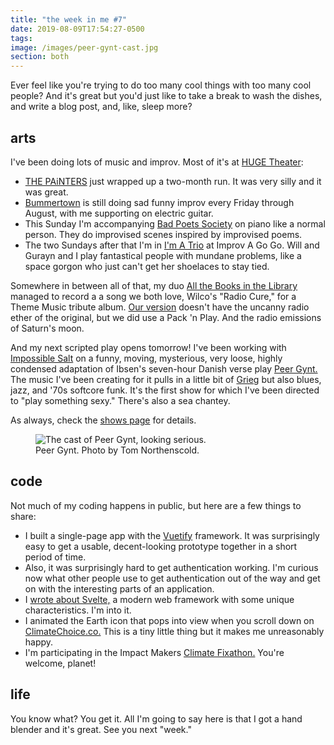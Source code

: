 ```yaml
---
title: "the week in me #7"
date: 2019-08-09T17:54:27-0500
tags:         
image: /images/peer-gynt-cast.jpg
section: both
---
```


Ever feel like you're trying to do too many cool things with too many
cool people? And it's great but you'd just like to take a break to
wash the dishes, and write a blog post, and, like, sleep more?  

## arts

I've been doing lots of music and improv. Most of it's at
[HUGE Theater][huge]:

- [THE PAiNTERS][painters] just wrapped up a two-month run. It
  was very silly and it was great.
- [Bummertown] is still doing sad funny improv every Friday through August,
  with me supporting on electric guitar.
- This Sunday I'm accompanying [Bad Poets Society] on piano like a normal
  person. They do improvised scenes inspired by improvised poems.
- The two Sundays after that I'm in [I'm A Trio] at Improv A Go Go.
  Will and Gurayn and I play fantastical people with mundane problems,
  like a space gorgon who just can't get her shoelaces to stay tied.

Somewhere in between all of that, my duo [All the Books in the Library] 
managed to record a a song we both love, Wilco's "Radio Cure," for
a Theme Music tribute album. [Our version][Radio Cure] doesn't have the
uncanny radio ether of the original, but we did use a Pack 'n Play.
And the radio emissions of Saturn's moon.

And my next scripted play opens tomorrow! I've been working with
[Impossible Salt] on a funny, moving, mysterious, 
very loose, highly condensed adaptation of Ibsen's seven-hour Danish verse
play [Peer Gynt.][peer gynt]
The music I've been creating for it pulls in a little bit of
[Grieg] but also blues, jazz, and '70s softcore funk. It's the
first show for which I've been directed to "play something sexy."
There's also a sea chantey.

As always, check the [shows page] for details.

<figure>
  <img
    src="/images/peer-gynt-cast.jpg"
    alt="The cast of Peer Gynt, looking serious."
  >
  <figcaption>Peer Gynt. Photo by Tom Northenscold.</figcaption>
</figure>

## code

Not much of my coding happens in public, but here are a few things
to share:

- I built a single-page app with the [Vuetify] framework. It was
  surprisingly easy to get a usable, decent-looking prototype together
  in a short period of time.
- Also, it was surprisingly hard to get authentication working.
  I'm curious now what other people use to get authentication out of
  the way and get on with the interesting parts of an application.
- I [wrote about Svelte,][Svelte] a modern web framework with some
  unique characteristics. I'm into it.
- I animated the Earth icon that pops into view when you scroll
  down on [ClimateChoice.co.][climatechoice]
  This is a tiny little thing but it
  makes me unreasonably happy. 
- I'm participating in the Impact Makers [Climate Fixathon.][Fixathon]
  You're welcome, planet!



## life

You know what? You get it. All I'm going to say here is that I got
a hand blender and it's great. See you next "week."

[HUGE]: http://www.hugetheater.com/ 
[painters]: https://www.facebook.com/ThePaintersImprov   
[bummertown]: https://www.facebook.com/bummertown/
[bad poets society]: https://www.facebook.com/badpoetssocietyimprov/
[I'm A Trio]: https://www.facebook.com/imatrio/
[All the Books in the Library]: https://www.facebook.com/yesallofthem/
[Radio Cure]: https://thememusictribute.bandcamp.com/track/radio-cure 
[impossible salt]: https://www.impossiblesalt.org/
[peer gynt]: https://www.norwayhouse.org/calendar/peer-gynt
[grieg]: https://www.youtube.com/watch?v=wCEzh3MwILY
[shows page]: https://www.erikostrom.com/arts/shows

[vuetify]: https://vuetifyjs.com
[svelte]: https://www.erikostrom.com/code/words/svelte-first-impressions/
[climatechoice]: https://climatechoice.co
[Fixathon]: https://fixathon.io

<!--   
- sleep
- replaaced headphones
- CONvergence
  – Brother Guy
- Prime Day
- biking
- sugar
- The Jeffersons
- board books
- Festskrift
- mass shootings

 
      
 
  
- "composer"
  - Cedar Commissions
- accompanied Filbert
- Geminae
- I'm A Trio
- Arboretum
- Peer Gynt
  - "something sexy"
  - sea shanty
  - cardamom sugar
- Bad Poets Society
- too depressed for STEMprov
- Fringe




- Stockholm/Amsterdam
- Toptal?
  - Vuetify
- Svelte
- Flock
- LOC Labs
- discovered I used TypeScript in 2016, for Exercist
- MINN
- Climate Choice

" sometimes the best way to
       write a complicated piece of code is by pretending someone
       else has already written the complicated part for us"


- sleep
- replaaced headphones
- CONvergence
  – Brother Guy
- too many cool things with too many cool people
- Prime Day
- biking
- sugar
- Fixathon
- The Jeffersons
- hand blender
- board books
- Festskrift
- mass shootings




-->
